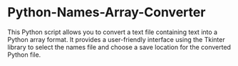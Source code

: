 # Python-Names-Array-Converter
This Python script allows you to convert a text file containing text into a Python array format. It provides a user-friendly interface using the Tkinter library to select the names file and choose a save location for the converted Python file.
